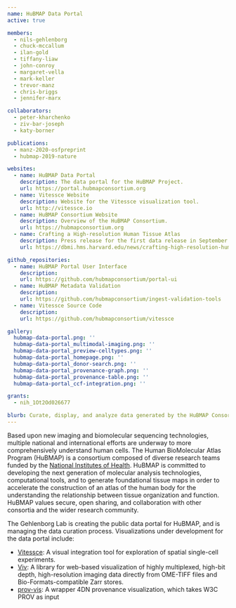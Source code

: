 ```yaml
---
name: HuBMAP Data Portal
active: true

members:
  - nils-gehlenborg
  - chuck-mccallum
  - ilan-gold
  - tiffany-liaw
  - john-conroy
  - margaret-vella
  - mark-keller
  - trevor-manz
  - chris-briggs
  - jennifer-marx  

collaborators:
  - peter-kharchenko
  - ziv-bar-joseph
  - katy-borner

publications:
  - manz-2020-osfpreprint
  - hubmap-2019-nature

websites:
  - name: HuBMAP Data Portal
    description: The data portal for the HuBMAP Project.
    url: https://portal.hubmapconsortium.org
  - name: Vitessce Website
    description: Website for the Vitessce visualization tool.
    url: http://vitessce.io
  - name: HuBMAP Consortium Website
    description: Overview of the HuBMAP Consortium.
    url: https://hubmapconsortium.org
  - name: Crafting a High-resolution Human Tissue Atlas
    description: Press release for the first data release in September 2020.
    url: https://dbmi.hms.harvard.edu/news/crafting-high-resolution-human-tissue-atlas

github_repositories:
  - name: HuBMAP Portal User Interface
    description:
    url: https://github.com/hubmapconsortium/portal-ui
  - name: HuBMAP Metadata Validation
    description: 
    url: https://github.com/hubmapconsortium/ingest-validation-tools
  - name: Vitessce Source Code
    description:
    url: https://github.com/hubmapconsortium/vitessce

gallery:
  hubmap-data-portal.png: ''
  hubmap-data-portal_multimodal-imaging.png: ''
  hubmap-data-portal_preview-celltypes.png: ''
  hubmap-data-portal_homepage.png: ''
  hubmap-data-portal_donor-search.png: ''
  hubmap-data-portal_provenance-graph.png: ''
  hubmap-data-portal_provenance-table.png: ''
  hubmap-data-portal_ccf-integration.png: ''

grants:
  - nih_1Ot2Od026677

blurb: Curate, display, and analyze data generated by the HuBMAP Consortium.
---
```


Based upon new imaging and biomolecular sequencing technologies, multiple national and international efforts are underway to more comprehensively understand human cells. The Human BioMolecular Atlas Program (HuBMAP) is a consortium composed of diverse research teams funded by the [National Institutes of Health](https://commonfund.nih.gov/HuBMAP). HuBMAP is committed to developing the next generation of molecular analysis technologies, computational tools, and to generate foundational tissue maps in order to accelerate the construction of an atlas of the human body for the understanding the relationship between tissue organization and function. HuBMAP values secure, open sharing, and collaboration with other consortia and the wider research community.

The Gehlenborg Lab is creating the public data portal for HuBMAP, and is managing the data curation process. Visualizations under development for the data portal include:

- [Vitessce](/research/projects/vitessce/): A visual integration tool for exploration of spatial single-cell experiments.
- [Viv](https://github.com/hms-dbmi/viv/): A library for web-based visualization of highly multiplexed, high-bit depth, high-resolution imaging data directly from OME-TIFF files and Bio-Formats-compatible Zarr stores.
- [prov-vis](https://github.com/hubmapconsortium/prov-vis/): A wrapper 4DN provenance visualization, which takes W3C PROV as input
